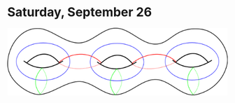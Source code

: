 # Saturday, September 26

![$3g-1$ generators for Dehn Twist theorem](figures/image_2020-09-26-01-56-06.png)
